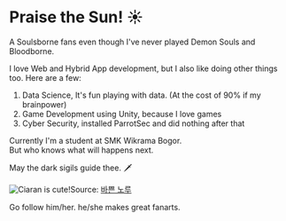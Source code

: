 # Praise the Sun! ☀️

A Soulsborne fans even though I've never played Demon Souls and Bloodborne.

I love Web and Hybrid App development, but I also like doing other things too. Here are a few:

1. Data Science, It's fun playing with data. (At the cost of 90% if my brainpower)
1. Game Development using Unity, because I love games
1. Cyber Security, installed ParrotSec and did nothing after that

Currently I'm a student at SMK Wikrama Bogor.  
But who knows what will happens next.

May the dark sigils guide thee. 🗡️

![Ciaran is cute!](https://pbs.twimg.com/media/EXPXJ66UMAEXiQ8?format=png&name=900x900)Source: [바쁜 노루](https://twitter.com/DoNar0217)

Go follow him/her. he/she makes great fanarts.
